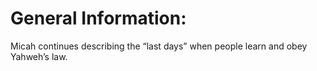 # General Information:

Micah continues describing the “last days” when people learn and obey Yahweh’s law.